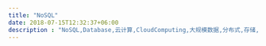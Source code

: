 ```yaml
---
title: "NoSQL"
date: 2018-07-15T12:32:37+06:00
description : "NoSQL,Database,云计算,CloudComputing,大规模数据,分布式,存储,数据库设计"
---
```


